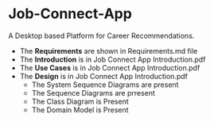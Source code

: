 # Job-Connect-App
A Desktop based Platform for Career Recommendations.
-  The **Requirements** are shown in Requirements.md file
-  The **Introduction** is in Job Connect App Introduction.pdf
-  The **Use Cases** is in Job Connect App Introduction.pdf
-  The **Design** is in Job Connect App Introduction.pdf
   -  The System Sequence Diagrams are present
   -  The Sequence Diagrams are prresent
   -  The Class Diagram is Present
   -  The Domain Model is Present

